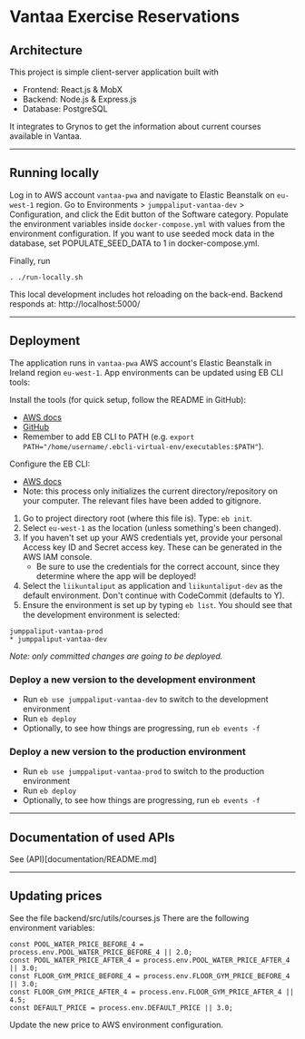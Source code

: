 # Vantaa Exercise Reservations

## Architecture

This project is simple client-server application built with

-   Frontend: React.js & MobX
-   Backend: Node.js & Express.js
-   Database: PostgreSQL

It integrates to Grynos to get the information about current courses available in Vantaa.

---

## Running locally

Log in to AWS account `vantaa-pwa` and navigate to Elastic Beanstalk on `eu-west-1` region.
Go to Environments > `jumppaliput-vantaa-dev` > Configuration, and click the Edit button of the Software
category. Populate the environment variables inside `docker-compose.yml` with values from the environment
configuration. If you want to use seeded mock data in the database, set POPULATE_SEED_DATA to 1 in docker-compose.yml.

Finally, run

```
. ./run-locally.sh
```

This local development includes hot reloading on the back-end.
Backend responds at: http://localhost:5000/

---

## Deployment

The application runs in `vantaa-pwa` AWS account's Elastic Beanstalk in Ireland region `eu-west-1`. App
environments can be updated using EB CLI tools:

Install the tools (for quick setup, follow the README in GitHub):

-   [AWS docs](https://docs.aws.amazon.com/elasticbeanstalk/latest/dg/eb-cli3-install.html)
-   [GitHub](https://github.com/aws/aws-elastic-beanstalk-cli-setup)
-   Remember to add EB CLI to PATH (e.g. `export PATH="/home/username/.ebcli-virtual-env/executables:$PATH"`).

Configure the EB CLI:

-   [AWS docs](https://docs.aws.amazon.com/elasticbeanstalk/latest/dg/eb-cli3-configuration.html)
-   Note: this process only initializes the current directory/repository on your computer. The relevant files have been added to gitignore.

1. Go to project directory root (where this file is). Type: `eb init`.
2. Select `eu-west-1` as the location (unless something's been changed).
3. If you haven't set up your AWS credentials yet, provide your personal Access key ID and Secret access key. These can be generated in the AWS IAM console.
    - Be sure to use the credentials for the correct account, since they determine where the app will be deployed!
4. Select the `liikuntaliput` as application and `liikuntaliput-dev` as the default environment. Don't continue with CodeCommit (defaults to Y).
5. Ensure the environment is set up by typing `eb list`. You should see that the development environment is selected:

```
jumppaliput-vantaa-prod
* jumppaliput-vantaa-dev
```

_Note: only committed changes are going to be deployed._

### Deploy a new version to the development environment

-   Run `eb use jumppaliput-vantaa-dev` to switch to the development environment
-   Run `eb deploy`
-   Optionally, to see how things are progressing, run `eb events -f`

### Deploy a new version to the production environment

-   Run `eb use jumppaliput-vantaa-prod` to switch to the production environment
-   Run `eb deploy`
-   Optionally, to see how things are progressing, run `eb events -f`

---

## Documentation of used APIs

See (API)[documentation/README.md]

---

## Updating prices

See the file backend/src/utils/courses.js
There are the following environment variables:

    const POOL_WATER_PRICE_BEFORE_4 = process.env.POOL_WATER_PRICE_BEFORE_4 || 2.0;
    const POOL_WATER_PRICE_AFTER_4 = process.env.POOL_WATER_PRICE_AFTER_4 || 3.0;
    const FLOOR_GYM_PRICE_BEFORE_4 = process.env.FLOOR_GYM_PRICE_BEFORE_4 || 3.0;
    const FLOOR_GYM_PRICE_AFTER_4 = process.env.FLOOR_GYM_PRICE_AFTER_4 || 4.5;
    const DEFAULT_PRICE = process.env.DEFAULT_PRICE || 3.0;

Update the new price to AWS environment configuration.
